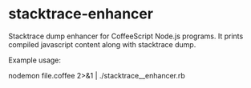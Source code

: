 stacktrace-enhancer
===================

Stacktrace dump enhancer for CoffeeScript Node.js programs.
It prints compiled javascript content along with stacktrace dump.

Example usage:

nodemon file.coffee 2>&1 | ./stacktrace__enhancer.rb

